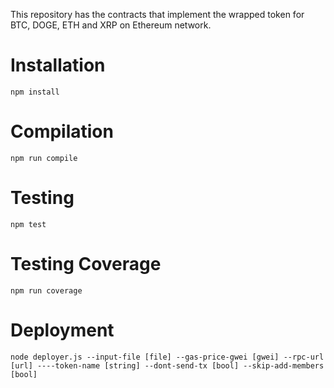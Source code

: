 This repository has the contracts that implement the wrapped token for BTC, DOGE, ETH and XRP on Ethereum network.

# Installation

    npm install

# Compilation

    npm run compile

# Testing

    npm test

# Testing Coverage

    npm run coverage

# Deployment

    node deployer.js --input-file [file] --gas-price-gwei [gwei] --rpc-url [url] ----token-name [string] --dont-send-tx [bool] --skip-add-members [bool]
